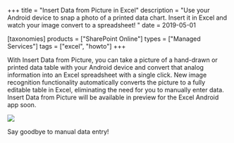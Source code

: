 +++
title = "Insert Data from Picture in Excel"
description = "Use your Android device to snap a photo of a printed data chart. Insert it in Excel and watch your image convert to a spreadsheet! "
date = 2019-05-01

[taxonomies]
products = ["SharePoint Online"]
types = ["Managed Services"]
tags = ["excel", "howto"]
+++

With Insert Data from Picture, you can take a picture of a hand-drawn or
printed data table with your Android device and convert that analog
information into an Excel spreadsheet with a single click. New image
recognition functionality automatically converts the picture to a fully
editable table in Excel, eliminating the need for you to manually enter
data. Insert Data from Picture will be available in preview for the
Excel Android app soon.

![](https://o365hq.com/images/328.png)

Say goodbye to manual data entry!

